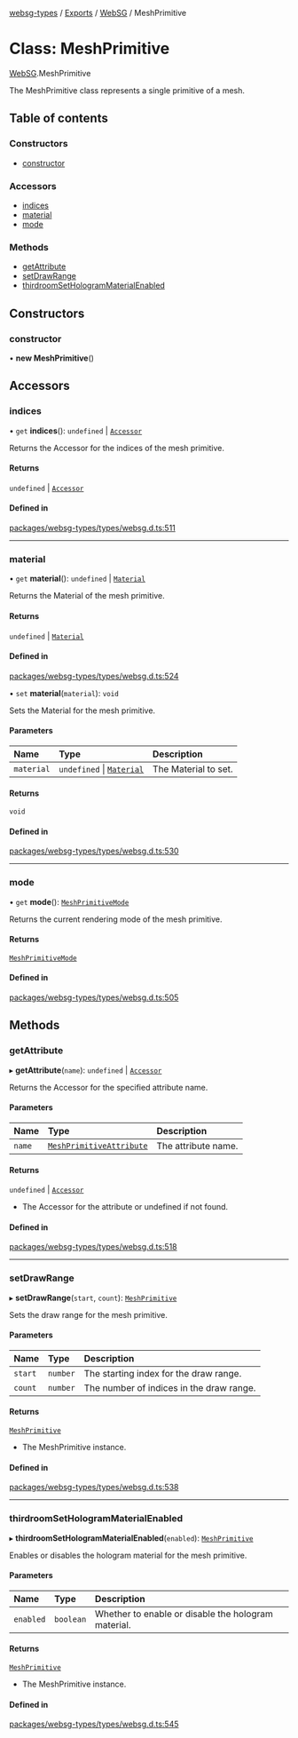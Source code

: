 [websg-types](../README.md) / [Exports](../modules.md) / [WebSG](../modules/WebSG.md) / MeshPrimitive

# Class: MeshPrimitive

[WebSG](../modules/WebSG.md).MeshPrimitive

The MeshPrimitive class represents a single primitive of a mesh.

## Table of contents

### Constructors

- [constructor](WebSG.MeshPrimitive.md#constructor)

### Accessors

- [indices](WebSG.MeshPrimitive.md#indices)
- [material](WebSG.MeshPrimitive.md#material)
- [mode](WebSG.MeshPrimitive.md#mode)

### Methods

- [getAttribute](WebSG.MeshPrimitive.md#getattribute)
- [setDrawRange](WebSG.MeshPrimitive.md#setdrawrange)
- [thirdroomSetHologramMaterialEnabled](WebSG.MeshPrimitive.md#thirdroomsethologrammaterialenabled)

## Constructors

### constructor

• **new MeshPrimitive**()

## Accessors

### indices

• `get` **indices**(): `undefined` \| [`Accessor`](WebSG.Accessor.md)

Returns the Accessor for the indices of the mesh primitive.

#### Returns

`undefined` \| [`Accessor`](WebSG.Accessor.md)

#### Defined in

[packages/websg-types/types/websg.d.ts:511](https://github.com/matrix-org/thirdroom/blob/53b6168d/packages/websg-types/types/websg.d.ts#L511)

___

### material

• `get` **material**(): `undefined` \| [`Material`](WebSG.Material.md)

Returns the Material of the mesh primitive.

#### Returns

`undefined` \| [`Material`](WebSG.Material.md)

#### Defined in

[packages/websg-types/types/websg.d.ts:524](https://github.com/matrix-org/thirdroom/blob/53b6168d/packages/websg-types/types/websg.d.ts#L524)

• `set` **material**(`material`): `void`

Sets the Material for the mesh primitive.

#### Parameters

| Name | Type | Description |
| :------ | :------ | :------ |
| `material` | `undefined` \| [`Material`](WebSG.Material.md) | The Material to set. |

#### Returns

`void`

#### Defined in

[packages/websg-types/types/websg.d.ts:530](https://github.com/matrix-org/thirdroom/blob/53b6168d/packages/websg-types/types/websg.d.ts#L530)

___

### mode

• `get` **mode**(): [`MeshPrimitiveMode`](../enums/WebSG.MeshPrimitiveMode.md)

Returns the current rendering mode of the mesh primitive.

#### Returns

[`MeshPrimitiveMode`](../enums/WebSG.MeshPrimitiveMode.md)

#### Defined in

[packages/websg-types/types/websg.d.ts:505](https://github.com/matrix-org/thirdroom/blob/53b6168d/packages/websg-types/types/websg.d.ts#L505)

## Methods

### getAttribute

▸ **getAttribute**(`name`): `undefined` \| [`Accessor`](WebSG.Accessor.md)

Returns the Accessor for the specified attribute name.

#### Parameters

| Name | Type | Description |
| :------ | :------ | :------ |
| `name` | [`MeshPrimitiveAttribute`](../enums/WebSG.MeshPrimitiveAttribute.md) | The attribute name. |

#### Returns

`undefined` \| [`Accessor`](WebSG.Accessor.md)

- The Accessor for the attribute or undefined if not found.

#### Defined in

[packages/websg-types/types/websg.d.ts:518](https://github.com/matrix-org/thirdroom/blob/53b6168d/packages/websg-types/types/websg.d.ts#L518)

___

### setDrawRange

▸ **setDrawRange**(`start`, `count`): [`MeshPrimitive`](WebSG.MeshPrimitive.md)

Sets the draw range for the mesh primitive.

#### Parameters

| Name | Type | Description |
| :------ | :------ | :------ |
| `start` | `number` | The starting index for the draw range. |
| `count` | `number` | The number of indices in the draw range. |

#### Returns

[`MeshPrimitive`](WebSG.MeshPrimitive.md)

- The MeshPrimitive instance.

#### Defined in

[packages/websg-types/types/websg.d.ts:538](https://github.com/matrix-org/thirdroom/blob/53b6168d/packages/websg-types/types/websg.d.ts#L538)

___

### thirdroomSetHologramMaterialEnabled

▸ **thirdroomSetHologramMaterialEnabled**(`enabled`): [`MeshPrimitive`](WebSG.MeshPrimitive.md)

Enables or disables the hologram material for the mesh primitive.

#### Parameters

| Name | Type | Description |
| :------ | :------ | :------ |
| `enabled` | `boolean` | Whether to enable or disable the hologram material. |

#### Returns

[`MeshPrimitive`](WebSG.MeshPrimitive.md)

- The MeshPrimitive instance.

#### Defined in

[packages/websg-types/types/websg.d.ts:545](https://github.com/matrix-org/thirdroom/blob/53b6168d/packages/websg-types/types/websg.d.ts#L545)
